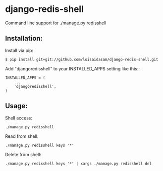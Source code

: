 django-redis-shell
==================

Command line support for ./manage.py redisshell

## Installation:

Install via pip:

    $ pip install git+git://github.com/loisaidasam/django-redis-shell.git


Add "djangoredisshell" to your INSTALLED_APPS setting like this::

    INSTALLED_APPS = (
        ...
        'djangoredisshell',
    )


## Usage:

Shell access:

    ./manage.py redisshell

Read from shell:

    ./manage.py redisshell keys '*'

Delete from shell:

    ./manage.py redisshell keys '*' | xargs ./manage.py redisshell del
